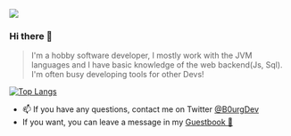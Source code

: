 ![](https://komarev.com/ghpvc/?username=B0urg&color=blue)
### Hi there 👋

> I'm a hobby software developer, I mostly work with the JVM languages and I  have basic knowledge of the web backend(Js, Sql). I'm often busy developing tools for other Devs!

[![Top Langs](https://github-readme-stats.vercel.app/api/top-langs/?username=anuraghazra&layout=compact&theme=dracula)](https://github.com/anuraghazra/github-readme-stats)
- 📫 If you have any questions, contact me on Twitter [@B0urgDev](https://twitter.com/B0urgDev)
- If you want, you can leave a message in my [Guestbook 📖](https://github.com/B0urg/B0urg/discussions/1)
